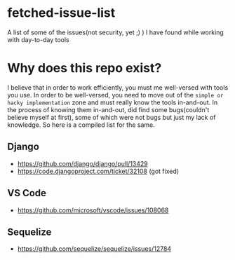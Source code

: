 # fetched-issue-list
A list of some of the issues(not security, yet ;) ) I have found while working with day-to-day tools

# Why does this repo exist?
I believe that in order to work efficiently, you must me well-versed with tools you use. In order to be well-versed, you need to move out of the `simple or hacky implementation` zone and must really know the tools in-and-out. In the process of knowing them in-and-out, did find some bugs(couldn't believe myself at first), some of which were not bugs but just my lack of knowledge. So here is a compiled list for the same.


## Django

- https://github.com/django/django/pull/13429
- https://code.djangoproject.com/ticket/32108 (got fixed)

## VS Code

- https://github.com/microsoft/vscode/issues/108068

## Sequelize

- https://github.com/sequelize/sequelize/issues/12784
